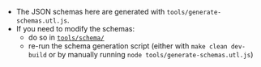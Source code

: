 - The JSON schemas here are generated with `tools/generate-schemas.utl.js`.
- If you need to modify the schemas:
  - do so in [`tools/schema/`](../../tools/schema)
  - re-run the schema generation script (either with `make clean dev-build` or by manually
    running `node tools/generate-schemas.utl.js`)
